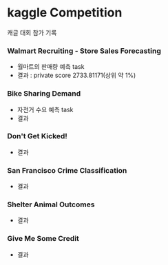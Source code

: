 # kaggle Competition
캐글 대회 참가 기록
### Walmart Recruiting - Store Sales Forecasting
* 월마트의 판매량 예측 task
* 결과 : private score 2733.81171(상위 약 1%)
### Bike Sharing Demand
* 자전거 수요 예측 task
* 결과
### Don't Get Kicked!
* 결과
### San Francisco Crime Classification
* 결과
### Shelter Animal Outcomes
* 결과
### Give Me Some Credit
* 결과
